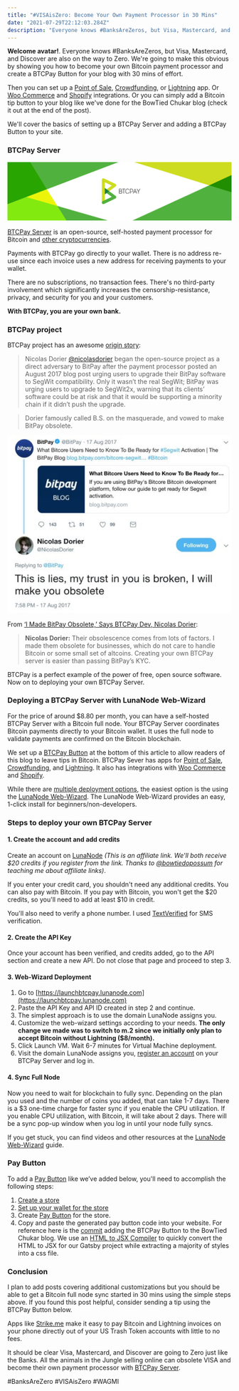 ```yaml
---
title: "#VISAisZero: Become Your Own Payment Processor in 30 Mins"
date: "2021-07-29T22:12:03.284Z"
description: "Everyone knows #BanksAreZeros, but Visa, Mastercard, and Discover are also on the way to Zero.  We're going to make this obvious by showing the Jungle how to become your own Bitcoin payment processor with 30 mins of effort."
---
```


**Welcome avatar!**. Everyone knows #BanksAreZeros, but Visa, Mastercard, and Discover are also on the way to Zero.  We're going to make this obvious by showing you how to become your own Bitcoin payment processor and create a BTCPay Button for your blog with 30 mins of effort.

Then you can set up a [Point of Sale](https://docs.btcpayserver.org/Apps/#point-of-sale-app), [Crowdfunding](https://docs.btcpayserver.org/Apps/#crowdfunding-app), or [Lightning](https://docs.btcpayserver.org/Apps/#lightning-network-apps-lapps) app. Or [Woo Commerce](https://docs.btcpayserver.org/WooCommerce/) and [Shopify](https://docs.btcpayserver.org/Shopify/) integrations. Or you can simply add a Bitcoin tip button to your blog like we've done for the BowTied Chukar blog (check it out at the end of the post).

We'll cover the basics of setting up a BTCPay Server and adding a BTCPay Button to your site.

### BTCPay Server

![BTCPay_logo](./btcpay_logo.png)

[BTCPay Server](https://btcpayserver.org/) is an open-source, self-hosted payment processor for Bitcoin and [other cryptocurrencies](https://docs.btcpayserver.org/FAQ/FAQ-Altcoin/#which-coins-does-btcpay-server-support).

Payments with BTCPay go directly to your wallet. There is no address re-use since each invoice uses a new address for receiving payments to your wallet.

There are no subscriptions, no transaction fees. There's no third-party involvement which significantly increases the censorship-resistance, privacy, and security for you and your customers.

**With BTCPay, you are your own bank.**

### BTCPay project

BTCPay project has an awesome [origin story](https://bitcoinmagazine.com/technical/btcpay-server-is-bitcoins-open-source-unicorn):

> Nicolas Dorier [@nicolasdorier](https://twitter.com/nicolasdorier) began the open-source project as a direct adversary to BitPay after the payment processor posted an August 2017 blog post urging users to upgrade their BitPay software to SegWit compatibility. Only it wasn’t the real SegWit; BitPay was urging users to upgrade to SegWit2x, warning that its clients’ software could be at risk and that it would be supporting a minority chain if it didn’t push the upgrade.

> Dorier famously called B.S. on the masquerade, and vowed to make BitPay obsolete.

![Tweet](./tweet.jpg)

From [‘I Made BitPay Obsolete,’ Says BTCPay Dev, Nicolas Dorier](https://thebitcoinnews.com/i-made-bitpay-obsolete-says-btcpay-dev-nicolas-dorier/):

> **Nicolas Dorier:** Their obsolescence comes from lots of factors. I made them obsolete for businesses, which do not care to handle Bitcoin or some small set of altcoins. Creating your own BTCPay server is easier than passing BitPay’s KYC.

BTCPay is a perfect example of the power of free, open source software.  Now on
to deploying your own BTCPay Server.


### Deploying a BTCPay Server with LunaNode Web-Wizard

For the price of around $8.80 per month, you can have a self-hosted BTCPay Server with a Bitcoin full node.  Your BTCPay Server coordinates Bitcoin payments directly to your Bitcoin wallet.  It uses the full node to validate payments are confirmed on the Bitcoin blockchain.

We set up a [BTCPay Button](https://docs.btcpayserver.org/Apps/#payment-button) at the bottom of this article to allow readers of this blog to leave tips in Bitcoin.  BTCPay Sever has apps for [Point of Sale](https://docs.btcpayserver.org/Apps/#point-of-sale-app), [Crowdfunding](https://docs.btcpayserver.org/Apps/#crowdfunding-app), and [Lightning](https://docs.btcpayserver.org/Apps/#lightning-network-apps-lapps). It also has integrations with [Woo Commerce](https://docs.btcpayserver.org/WooCommerce/) and [Shopify](https://docs.btcpayserver.org/Shopify/).

While there are [multiple deployment options](https://docs.btcpayserver.org/Deployment/), the easiest option is the using the [LunaNode Web-Wizard](https://docs.btcpayserver.org/LunaNodeWebDeployment/).  The LunaNode Web-Wizard provides an easy, 1-click install for beginners/non-developers.

### Steps to deploy your own BTCPay Server

#### 1. Create the account and add credits

Create an account on [LunaNode](https://www.lunanode.com/?r=17252) *(This is an affiliate link.  We'll both receive $20 credits if you register from the link.  Thanks to [@bowtiedopossum](https://twitter.com/bowtiedopossum) for teaching me about affiliate links)*.

If you enter your credit card, you shouldn't need any additional credits.  You can also pay with Bitcoin.  If you pay with Bitcoin, you won't get the $20 credits, so you'll need to add at least $10 in credit.

You'll also need to verify a phone number.  I used [TextVerified](https://www.textverified.com/) for SMS verification.

#### 2. Create the API Key

Once your account has been verified, and credits added, go to the API section and create a new API. Do not close that page and proceed to step 3.

#### 3. Web-Wizard Deployment

1. Go to [https://launchbtcpay.lunanode.com](https://launchbtcpay.lunanode.com)
2. Paste the API Key and API ID created in step 2 and continue.
3. The simplest approach is to use the domain LunaNode assigns you.
4. Customize the web-wizard settings according to your needs.  **The only change we made was to switch to m.2 since we initially only plan to accept Bitcoin without Lightning ($8/month).**
5. Click Launch VM. Wait 6-7 minutes for Virtual Machine deployment.
6. Visit the domain LunaNode assigns you, [register an account](https://docs.btcpayserver.org/RegisterAccount/) on your BTCPay Server and log in.

#### 4. Sync Full Node

Now you need to wait for blockchain to fully sync. Depending on the plan you used and the number of coins you added, that can take 1-7 days. There is a $3 one-time charge for faster sync if you enable the CPU utilization. If you enable CPU utilization, with Bitcoin, it will take about 2 days. There will be a sync pop-up window when you log in until your node fully syncs.

If you get stuck, you can find videos and other resources at the [LunaNode Web-Wizard](https://docs.btcpayserver.org/LunaNodeWebDeployment/) guide.

### Pay Button

To add a [Pay Button](https://docs.btcpayserver.org/Apps/#payment-button) like we’ve added below, you'll need to accomplish the following steps:
1. [Create a store](https://docs.btcpayserver.org/CreateStore/)
2. [Set up your wallet for the store](https://docs.btcpayserver.org/WalletSetup/)
3. Create [Pay Button](https://docs.btcpayserver.org/Apps/#payment-button) for the store.
4. Copy and paste the generated pay button code into your website.  For reference here is the [commit](https://github.com/bowtiedchukar/bowtiedchukar-blog/commit/306625b278126347200937df14ce53f5b9f75806) adding the BTCPay Button to the BowTied Chukar blog.  We use an [HTML to JSX Compiler](https://magic.reactjs.net/htmltojsx.htm) to quickly convert the HTML to JSX for our Gatsby project while extracting a majority of styles into a css file.

### Conclusion

I plan to add posts covering additional customizations but you should be able to get a Bitcoin full node sync started in 30 mins using the simple steps above.  If you found this post helpful, consider sending a tip using the BTCPay Button below.

Apps like [Strike.me](https://strike.me/) make it easy to pay Bitcoin and Lightning invoices on your phone directly out of your US Trash Token accounts with little to no fees.

It should be clear Visa, Mastercard, and Discover are going to Zero just like the Banks.  All the animals in the Jungle selling online can obsolete VISA and become their own payment processor with [BTCPay Server](https://btcpayserver.org/).

#BanksAreZero #VISAisZero #WAGMI
